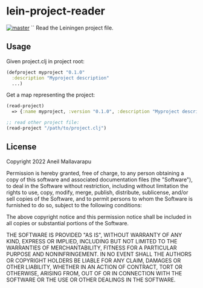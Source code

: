 # lein-project-reader
[![master](https://github.com/aneilbaboo/lein-project-reader/actions/workflows/tests.yml/badge.svg?branch=master&label=master&text=master%20tests&title=master%20tests)](https://github.com/aneilbaboo/lein-project-reader/actions/workflows/tests.yml)
``
Read the Leiningen project file.

## Usage
Given project.clj in project root:
```clojure
(defproject myproject "0.1.0"
  :description "Myproject description"
  ...)
```
Get a map representing the project:
```clojure
(read-project) 
  => {:name myproject, :version "0.1.0", :description "Myproject description" ....}

;; read other project file:
(read-project "/path/to/project.clj")

```
## License

Copyright 2022 Aneil Mallavarapu

Permission is hereby granted, free of charge, to any person obtaining a copy of this software and associated documentation files (the "Software"), to deal in the Software without restriction, including without limitation the rights to use, copy, modify, merge, publish, distribute, sublicense, and/or sell copies of the Software, and to permit persons to whom the Software is furnished to do so, subject to the following conditions:

The above copyright notice and this permission notice shall be included in all copies or substantial portions of the Software.

THE SOFTWARE IS PROVIDED "AS IS", WITHOUT WARRANTY OF ANY KIND, EXPRESS OR IMPLIED, INCLUDING BUT NOT LIMITED TO THE WARRANTIES OF MERCHANTABILITY, FITNESS FOR A PARTICULAR PURPOSE AND NONINFRINGEMENT. IN NO EVENT SHALL THE AUTHORS OR COPYRIGHT HOLDERS BE LIABLE FOR ANY CLAIM, DAMAGES OR OTHER LIABILITY, WHETHER IN AN ACTION OF CONTRACT, TORT OR OTHERWISE, ARISING FROM, OUT OF OR IN CONNECTION WITH THE SOFTWARE OR THE USE OR OTHER DEALINGS IN THE SOFTWARE.

